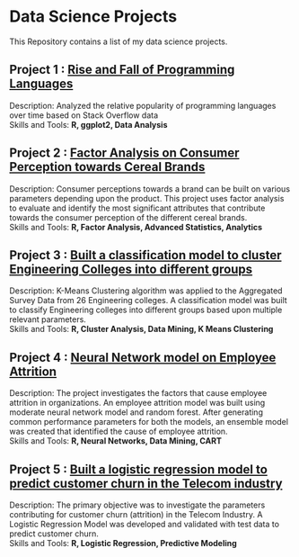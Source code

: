 # Data Science Projects
This Repository contains a list of my data science projects.

## Project 1 : [Rise and Fall of Programming Languages](https://github.com/subhroisback/data-science-projects/blob/master/Prj_1-rise_fall_notebook.ipynb)
Description: Analyzed the relative popularity of programming languages over time based on Stack Overflow data
</br>
Skills and Tools: **R, ggplot2, Data Analysis**

## Project 2 : [Factor Analysis on Consumer Perception towards Cereal Brands]()
Description: Consumer perceptions towards a brand can be built on various parameters depending upon the product. This project uses factor analysis to evaluate and identify the most significant attributes that contribute towards the consumer perception of the different cereal brands.</br>
Skills and Tools: **R, Factor Analysis, Advanced Statistics, Analytics**

## Project 3 : [Built a classification model to cluster Engineering Colleges into different groups](http://htmlpreview.github.io/?https://github.com/subhroisback/data-science-projects/blob/master/Prj_3-Clustering.nb.html)
Description: K-Means Clustering algorithm was applied to the Aggregated Survey Data from 26 Engineering colleges. A classification model was built to classify Engineering colleges into different groups based upon multiple relevant parameters. </br>
Skills and Tools: **R, Cluster Analysis, Data Mining, K Means Clustering**

## Project 4 : [Neural Network model on Employee Attrition](http://htmlpreview.github.io/?https://github.com/subhroisback/data-science-projects/blob/master/Prj_4-NeuralNetwork_CART.nb.html)
Description: The project investigates the factors that cause employee attrition in organizations. An employee attrition model was built using moderate neural network model and random forest. After generating common performance parameters for both the models, an ensemble model was created that identified the cause of employee attrition.</br>
Skills and Tools: **R, Neural Networks, Data Mining, CART**

## Project 5 : [Built a logistic regression model to predict customer churn in the Telecom industry]()
Description: The primary objective was to investigate the parameters contributing for customer churn (attrition) in the Telecom Industry. A Logistic Regression Model was developed and validated with test data to predict customer churn.</br>
Skills and Tools: **R, Logistic Regression, Predictive Modeling**
